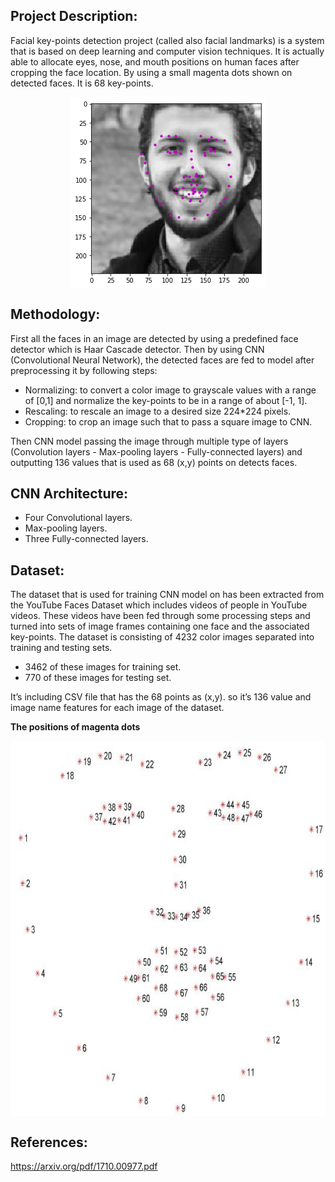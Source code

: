 ## Project Description:
Facial key-points detection project (called also facial landmarks) is a system that is based on deep learning and computer vision techniques. It is actually able to allocate eyes, nose, and mouth positions on human faces after cropping the face location. By using a small magenta dots shown on detected faces. It is 68 key-points.



<p align="center">
 <img align="center"  src="https://github.com/anasbadawy/Facial-Keypoint-Detection/blob/master/test.png">
</p>



## Methodology:

First all the faces in an image are detected by using a predefined face detector which is Haar Cascade detector. Then by using CNN (Convolutional Neural Network), the detected faces are fed to model after preprocessing it by following steps:

- Normalizing: to convert a color image to grayscale values with a range of [0,1] and normalize the key-points to be in a range of about [-1, 1].
- Rescaling: to rescale an image to a desired size 224*224 pixels.
- Cropping: to crop an image such that to pass a square image to CNN.

Then CNN model passing the image through multiple type of layers (Convolution layers - Max-pooling layers - Fully-connected layers) and outputting 136 values that is used as 68 (x,y) points on detects faces.



## CNN Architecture:
- Four Convolutional layers.
- Max-pooling layers.
- Three Fully-connected layers.


## Dataset:

The dataset that is used for training CNN model on has been extracted from the YouTube Faces Dataset which includes videos of people in YouTube videos. These videos have been fed through some processing steps and turned into sets of image frames containing one face and the associated key-points. The dataset is consisting of 4232 color images separated into training and testing sets.

- 3462 of these images for training set. 
- 770 of these images for testing set.

It’s including CSV file that has the 68 points as (x,y). so it’s 136 value and image name features for each image of the dataset.




**The positions of magenta dots**


<p align="center">
 <img align="center" width="600" height="600" src="https://github.com/anasbadawy/Facial-Keypoint-Detection/blob/master/key-points.jpeg">
</p>








## References:
https://arxiv.org/pdf/1710.00977.pdf

